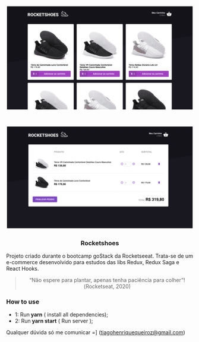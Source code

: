 <h1 align="center">
  <img alt="React Project" title="RocketshoesImg" src="./assets/2.png" width="500px" />
</h1>

<h1 align="center">
  <img alt="React Project" title="RocketshoesImg" src="./assets/1.png" width="500px" />
</h1>

<h3 align="center">
  Rocketshoes
</h3>

<p> Projeto criado durante o bootcamp goStack da Rocketseeat. Trata-se de um e-commerce desenvolvido para estudos das libs Redux, Redux Saga e React Hooks. </p>

<blockquote align="center">“Não espere para plantar, apenas tenha paciência para colher”!(Rocketseat, 2020)</blockquote>

### **How to use**

- 1: Run<strong> yarn</strong> ( install all dependencies);
- 2: Run<strong> yarn start</strong> ( Run server );


Qualquer dúvida só me comunicar =] (tiagohenriquequeiroz@gmail.com)
